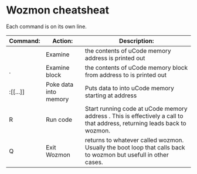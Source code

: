# Wozmon cheatsheat

Each command is on its own line.

Command: | Action: | Description:
---------|---------|-------------
 <hex>   | Examine | the contents of uCode memory address <hex> is printed out
 <hex1>.<hex2> | Examine block | the contents of uCode memory block from address <hex1> to <hex2> is printed out
 <hex1>:<hex2>\[<space><hexN>\[...\]\] | Poke data into memory | Puts data <hex2> to <hexN> into uCode memory starting at address <hex1>
 <hex> R | Run code | Start running code at uCode memory address <hex>. This is effectively a call to that address, returning leads back to wozmon.
 Q | Exit Wozmon | returns to whatever called wozmon. Usually the boot loop that calls back to wozmon but usefull in other cases.

 

 
